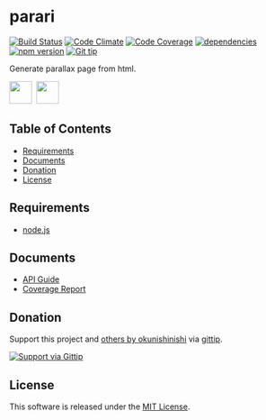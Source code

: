 parari
======
<!-- Badge start -->

[![Build Status][my_travis_badge_url]][my_travis_url]
[![Code Climate][my_codeclimate_badge_url]][my_codeclimate_url]
[![Code Coverage][my_codeclimate_coverage_badge_url]][my_codeclimate_url]
[![dependencies][my_gemnasium_badge_url]][my_gemnasium_url]
[![npm version][my_npm_budge_url]][my_npm_url]
[![Git tip][my_gittip_budge_url]][my_gittip_url]

<!-- Badge end -->

Generate parallax page from html.


<!-- Banner start -->

<a href="https://github.com/tick-tack/apeman"><img style="height:40px;" src="https://raw.githubusercontent.com/tick-tack/apeman/master/doc/images/apeman.png" height="40"></a>&nbsp;
<a href="http://nodejs.org/"><img style="height:40px;" src="http://nodejs.org/images/logos/nodejs-dark.png" height="40"></a>&nbsp;

<!-- Banner end -->

Table of Contents
-----
- [Requirements](#02-requirements)
- [Documents](#04-documents)
- [Donation](#10-donation)
- [License](#11-license)




<a name="02-requirements"></a>
Requirements
------

+ [node.js][nodejs_url]


<a name="04-documents"></a>
Documents
------
+ [API Guide][my_apiguide_url]
+ [Coverage Report][my_coverage_report_url]


<a name="10-donation"></a>
Donation
------

Support this project and [others by okunishinishi][my_gittip_url] via [gittip][my_gittip_url].

[<img src="https://rawgithub.com/twolfson/gittip-badge/0.2.0/dist/gittip.png" alt="Support via Gittip"/>][my_gittip_url]


<a name="11-license"></a>
License
-------
This software is released under the [MIT License][my_license_url].




<!-- Links start -->

[nodejs_url]: http://nodejs.org/
[my_license_url]: http://raw.github.com/okunishinishi/parari/master/LICENSE
[my_travis_url]: http://travis-ci.org/okunishinishi/parari
[my_travis_badge_url]: http://img.shields.io/travis/okunishinishi/parari.svg?style=flat
[my_codeclimate_url]: http://codeclimate.com/github/okunishinishi/parari
[my_codeclimate_badge_url]: http://img.shields.io/codeclimate/github/okunishinishi/parari.svg?style=flat
[my_codeclimate_coverage_badge_url]: http://img.shields.io/codeclimate/coverage/github/okunishinishi/parari.svg?style=flat
[my_apiguide_url]: http://okunishinishi.github.io/parari/apiguide/
[my_coverage_report_url]: http://okunishinishi.github.io/parari/coverage/lcov-report/
[my_gittip_url]: http://www.gittip.com/okunishinishi/
[my_gittip_budge_url]: http://img.shields.io/gittip/okunishinishi.svg?style=flat
[my_npm_url]: http://www.npmjs.org/package/parari
[my_npm_budge_url]: http://img.shields.io/npm/v/parari.svg?style=flat
[my_tag_url]: http://github.com/okunishinishi/parari/releases/tag/v1.0.6
[my_tag_badge_url]: http://img.shields.io/github/tag/okunishinishi/parari.svg?style=flat
[my_gemnasium_url]: http://gemnasium.com/okunishinishi/parari
[my_gemnasium_badge_url]: http://img.shields.io/gemnasium/okunishinishi/parari.svg?style=flat

<!-- Links end-->